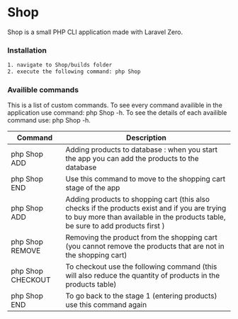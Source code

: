 # Shop



Shop is a small PHP CLI application made with Laravel Zero.


### Installation


```sh
1. navigate to Shop/builds folder
2. execute the following command: php Shop
```




### Availible commands

This is a list of custom commands. 
To see every command availible in the application use command: php Shop -h. 
To see the details of each availible command use: php Shop <command name> -h.

| Command | Description |
| ------ | ------ |
| php Shop ADD <sku> <product name> <quantity> <product price> | Adding products to database : when you start the app you can add the products to the database  |
| php Shop END |  Use this command to move to the shopping cart stage of the app |
| php Shop ADD <sku> <quantity> | Adding products to shopping cart (this also checks if the products exist and if you are trying to buy more than available in the products table, be sure to add products first )  |
| php Shop REMOVE <sku> <quantity> | Removing the product from the shopping cart (you cannot remove the products that are not in the shopping cart) |
| php Shop CHECKOUT | To checkout use the following command (this will also reduce the quantity of products in the products table) |
| php Shop END | To go back to the stage 1 (entering products) use this command again |